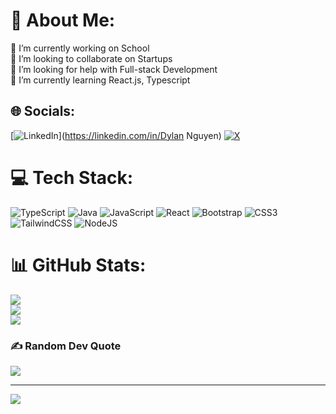 # 💫 About Me:
🔭 I’m currently working on School <br>👯 I’m looking to collaborate on Startups<br>🤝 I’m looking for help with Full-stack Development <br>🌱 I’m currently learning React.js, Typescript


## 🌐 Socials:
[![LinkedIn](https://img.shields.io/badge/LinkedIn-%230077B5.svg?logo=linkedin&logoColor=white)](https://linkedin.com/in/Dylan Nguyen) [![X](https://img.shields.io/badge/X-black.svg?logo=X&logoColor=white)](https://x.com/Dylannguyen16) 

# 💻 Tech Stack:
![TypeScript](https://img.shields.io/badge/typescript-%23007ACC.svg?style=for-the-badge&logo=typescript&logoColor=white) ![Java](https://img.shields.io/badge/java-%23ED8B00.svg?style=for-the-badge&logo=openjdk&logoColor=white) ![JavaScript](https://img.shields.io/badge/javascript-%23323330.svg?style=for-the-badge&logo=javascript&logoColor=%23F7DF1E) ![React](https://img.shields.io/badge/react-%2320232a.svg?style=for-the-badge&logo=react&logoColor=%2361DAFB) ![Bootstrap](https://img.shields.io/badge/bootstrap-%238511FA.svg?style=for-the-badge&logo=bootstrap&logoColor=white) ![CSS3](https://img.shields.io/badge/css3-%231572B6.svg?style=for-the-badge&logo=css3&logoColor=white) ![TailwindCSS](https://img.shields.io/badge/tailwindcss-%2338B2AC.svg?style=for-the-badge&logo=tailwind-css&logoColor=white) ![NodeJS](https://img.shields.io/badge/node.js-6DA55F?style=for-the-badge&logo=node.js&logoColor=white)
# 📊 GitHub Stats:
![](https://github-readme-stats.vercel.app/api?username=nguyendy630&theme=dark&hide_border=false&include_all_commits=true&count_private=true)<br/>
![](https://github-readme-streak-stats.herokuapp.com/?user=nguyendy630&theme=dark&hide_border=false)<br/>
![](https://github-readme-stats.vercel.app/api/top-langs/?username=nguyendy630&theme=dark&hide_border=false&include_all_commits=true&count_private=true&layout=compact)

### ✍️ Random Dev Quote
![](https://quotes-github-readme.vercel.app/api?type=horizontal&theme=radical)

---
[![](https://visitcount.itsvg.in/api?id=nguyendy630&icon=1&color=12)](https://visitcount.itsvg.in)

<!-- Proudly created with GPRM ( https://gprm.itsvg.in ) -->
